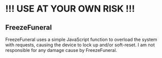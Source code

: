 # !!! USE AT YOUR OWN RISK !!!

## FreezeFuneral
FreezeFuneral uses a simple JavaScript function to overload the system with requests, causing the device to lock up and/or soft-reset. I am not responsible for any damage cause by FreezeFuneral.
